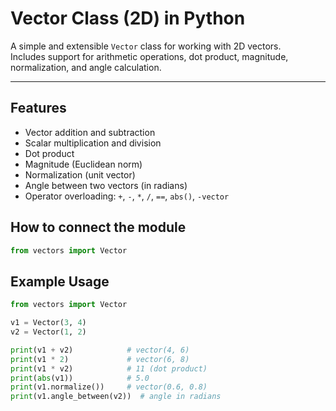 # Vector Class (2D) in Python

A simple and extensible `Vector` class for working with 2D vectors.  
Includes support for arithmetic operations, dot product, magnitude, normalization, and angle calculation.

---

## Features

- Vector addition and subtraction
- Scalar multiplication and division
- Dot product
- Magnitude (Euclidean norm)
- Normalization (unit vector)
- Angle between two vectors (in radians)
- Operator overloading: `+`, `-`, `*`, `/`, `==`, `abs()`, `-vector`

## How to connect the module

```python
from vectors import Vector
```

## Example Usage

```python
from vectors import Vector

v1 = Vector(3, 4)
v2 = Vector(1, 2)

print(v1 + v2)            # vector(4, 6)
print(v1 * 2)             # vector(6, 8)
print(v1 * v2)            # 11 (dot product)
print(abs(v1))            # 5.0
print(v1.normalize())     # vector(0.6, 0.8)
print(v1.angle_between(v2))  # angle in radians 
